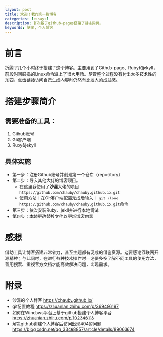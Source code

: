 ```yaml
---
layout: post
title: 欢迎！我的第一篇博客
categories: [essays]
description: 首次基于github-pages搭建了静态网页。
keywords: 随笔, 个人博客
---
```


# 前言
折腾了几个小时终于搭建了这个博客。主要用到了Github-page、Ruby和jekyll，前段时间鼓捣的Linux命令派上了很大用场。尽管整个过程没有付出太多技术性的东西，点击链接访问自己生成内容时仍然有比较大的成就感。
# 搭建步骤简介
## 需要准备的工具：
1. Github账号
2. Git客户端
3. Ruby&jekyll
## 具体实施
- 第一步：注册Github账号并创建第一个仓库（repository）
- 第二步：导入其他大佬的博客项目。
    - 在这里我使用了**沙漏**大佬的项目`https://github.com/chauby/chauby.github.io.git`
    - 使用方法：在Git客户端配置完成后输入：
    `git clone https://github.com/chauby/chauby.github.io.git`命令 
- 第三步：依次安装Ruby、jekll并进行本地调试
- 第四步：本地更改替换文件以更新博客内容
# 感想
借助工具让博客搭建非常省力，甚至主题都有现成的借鉴资源。这要感谢互联网开源精神；与此同时，在进行各种技术操作时一定要多多了解不同工具的使用方法，善用搜索、重视官方文档才能高效解决问题，实现需求。
# 附录
- 沙漏的个人博客 https://chauby.github.io/
- git配置教程 https://zhuanlan.zhihu.com/p/369486197
- 如何在Windows平台上基于github搭建个人博客平台 https://zhuanlan.zhihu.com/p/102346113
- 解决github创建个人博客后访问出现404的问题 https://blog.csdn.net/qq_33468857/article/details/89063674
